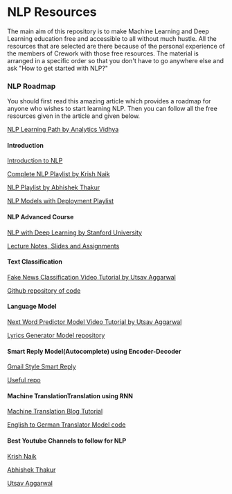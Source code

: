 # NLP Resources

The main aim of this repository is to make Machine Learning and Deep Learning education free and accessible to all without much hustle. All the resources that are selected are there because of the personal experience of the members of Crework with those free resources. The material is arranged in a specific order so that you don't have to go anywhere else and ask "How to get started with NLP?"

### NLP Roadmap

You should first read this amazing article which provides a roadmap for anyone who wishes to start learning NLP. Then you can follow all the free resources given in the article and given below.

[NLP Learning Path by Analytics Vidhya](https://www.analyticsvidhya.com/blog/2020/01/learning-path-nlp-2020/)

#### Introduction

[Introduction to NLP](https://towardsdatascience.com/a-practitioners-guide-to-natural-language-processing-part-i-processing-understanding-text-9f4abfd13e72)

[Complete NLP Playlist by Krish Naik](https://www.youtube.com/playlist?list=PLZoTAELRMXVMdJ5sqbCK2LiM0HhQVWNzm)

[NLP Playlist by Abhishek Thakur](https://www.youtube.com/playlist?list=PL98nY_tJQXZk-NeS9jqeH2iY4-IvoYbRC_)

[NLP Models with Deployment Playlist](https://www.youtube.com/playlist?list=PL3N9eeOlCrP6zMkHMxFJV4yXIsET5aWlc)

#### NLP Advanced Course

[NLP with Deep Learning by Stanford University](https://www.youtube.com/playlist?list=PLoROMvodv4rOhcuXMZkNm7j3fVwBBY42z)

[Lecture Notes, Slides and Assignments](https://github.com/ishantjuyal/CS224N-NLP-Stanford)

#### Text Classification

[Fake News Classification Video Tutorial by Utsav Aggarwal](https://youtu.be/xyq-zYr1cnI)

[Github repository of code](https://github.com/ishantjuyal/Fake-News)

#### Language Model

[Next Word Predictor Model Video Tutorial by Utsav Aggarwal](https://youtu.be/Pe56OZ4aPds)

[Lyrics Generator Model repository](https://github.com/ishantjuyal/Word-Prediction)

#### Smart Reply Model(Autocomplete) using Encoder-Decoder

[Gmail Style Smart Reply](https://towardsdatascience.com/gmail-style-smart-compose-using-char-n-gram-language-models-a73c09550447)

[Useful repo](https://github.com/yatindma/Automated-Response-Suggestion-for-Email)

#### Machine TranslationTranslation using RNN

[Machine Translation Blog Tutorial](https://www.analyticsvidhya.com/blog/2019/01/neural-machine-translation-keras/)

[English to German Translator Model code](https://github.com/ishantjuyal/Translator)

#### Best Youtube Channels to follow for NLP

[Krish Naik](https://www.youtube.com/user/krishnaik06)

[Abhishek Thakur](https://www.youtube.com/user/abhisheksvnit)

[Utsav Aggarwal](https://www.youtube.com/channel/UCSz5IBDVS2zlPcZofdZfELg)
